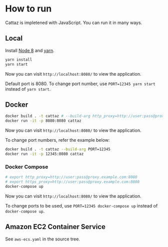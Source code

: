 # How to run

Cattaz is impletened with JavaScript.
You can run it in many ways.

## Local

Install [Node 8](https://nodejs.org/en/download/) and [yarn](https://yarnpkg.com/en/docs/install).

```bash
yarn install
yarn start
```

Now you can visit `http://localhost:8080/` to view the application.

Default port is 8080. To change port number, use `PORT=12345 yarn start` instead of `yarn start`.

## Docker

```bash
docker build . -t cattaz # --build-arg http_proxy=http://user:pass@proxy.example.com:8080 --build-arg https_proxy=http://user:pass@proxy.example.com:8080
docker run -it -p 8080:8080 cattaz
```

Now you can visit `http://localhost:8080/` to view the application.

To change port numbers, refer the example below:

```bash
docker build . -t cattaz --build-arg PORT=12345
docker run -it -p 12345:8080 cattaz
```

### Docker Compose

```bash
# export http_proxy=http://user:pass@proxy.example.com:8080
# export https_proxy=http://user:pass@proxy.example.com:8080
docker-compose up
```

Now you can visit `http://localhost:8080/` to view the application.

To change ports to be used, use `PORT=12345 docker-compose up` instead of `docker-compose up`.

## Amazon EC2 Container Service

See `aws-ecs.yaml` in the source tree.
